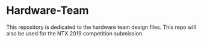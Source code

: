 # Hardware-Team
This repository is dedicated to the hardware team design files. This repo will also be used for the NTX 2019 competition submission.
